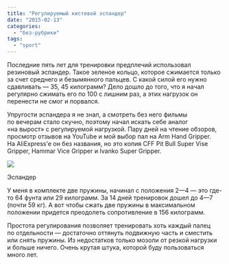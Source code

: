 ```yaml
---
title: "Регулируемый кистевой эспандер"
date: "2015-02-13"
categories: 
  - "без-рубрики"
tags: 
  - "sport"
---
```


Последние пять лет для тренировки предплечий использовал резиновый эспандер. Такое зеленое кольцо, которое сжимается только за счет среднего и безымянного пальцев. С какой силой его нужно сдавливать — 35, 45 килограмм? Дело дошло до того, что я начал регулярно сжимать его по 100 с лишним раз, а этих нагрузок он перенести не смог и порвался.

Упругости эспандера я не знал, а смотреть без него фильмы по вечерам стало скучно, поэтому начал искать себе аналог «на вырост» с регулируемой нагрузкой. Пару дней на чтение обзоров, просмотр отзывов на YouTube и мой выбор пал на Arm Hand Gripper. На AliExpress’е он без названия, но это копия CFF Pit Bull Super Vise Gripper, Hammar Vice Gripper и Ivanko Super Gripper.

![](/blog/assets/img/reguliruemyj-espander-lg.jpg)

Эспандер

У меня в комплекте две пружины, начинал с положения 2—4 — это где-то 64 фунта или 29 килограмм. За 14 дней тренировок дошел до 4—7 (почти 59 кг). А вот чтобы сжать две пружины в максимальном положении придется преодолеть сопротивление в 156 килограмм.

Простота регулирования позволяет тренировать хоть каждый палец по отдельности — достаточно оттянуть подвижную часть и сместить или снять пружины. Из недостатков только мозоли от резкой нагрузки и больше ничего. Очень крутая штука, которой буду пользоваться много лет.

